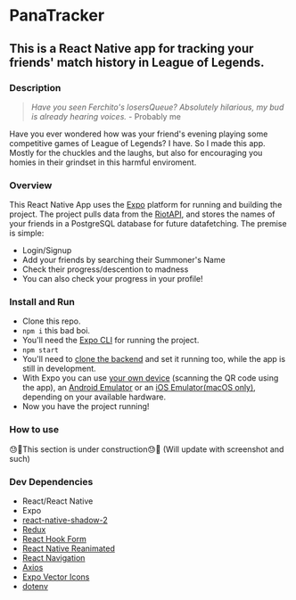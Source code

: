 # PanaTracker

## This is a React Native app for tracking your friends' match history in League of Legends.

### Description

> *Have you seen Ferchito's losersQueue? Absolutely hilarious, my bud is already hearing voices.* - Probably me

Have you ever wondered how was your friend's evening playing some competitive games of League of Legends? I have. So I made this app. Mostly for the chuckles and the laughs, but also for encouraging you homies in their grindset in this harmful enviroment.

### Overview

This React Native App uses the [Expo](https://expo.dev/) platform for running and building the project. The project pulls data from the [RiotAPI](https://developer.riotgames.com/docs/portal), and stores the names of your friends in a PostgreSQL database for future datafetching. The premise is simple:
- Login/Signup
- Add your friends by searching their Summoner's Name
- Check their progress/descention to madness
- You can also check your progress in your profile!

### Install and Run

- Clone this repo.
- `npm i` this bad boi.
- You'll need the [Expo CLI](https://docs.expo.dev/workflow/expo-cli/) for running the project.
- `npm start`
- You'll need to [clone the backend](https://github.com/veranicolas/PanaTrackerBE) and set it running too, while the app is still in development.
- With Expo you can use [your own device](https://expo.dev/client) (scanning the QR code using the app), an [Android Emulator](https://docs.expo.dev/workflow/android-studio-emulator/) or an [iOS Emulator(macOS only)](https://docs.expo.dev/workflow/ios-simulator/), depending on your available hardware.
- Now you have the project running!

### How to use

😓🙏This section is under construction😓🙏 (Will update with screenshot and such)

### Dev Dependencies

- React/React Native
- Expo
- [react-native-shadow-2](https://github.com/SrBrahma/react-native-shadow-2)
- [Redux](https://redux.js.org/)
- [React Hook Form](https://react-hook-form.com/)
- [React Native Reanimated](https://github.com/software-mansion/react-native-reanimated)
- [React Navigation](https://reactnavigation.org/)
- [Axios](https://axios-http.com/docs/intro)
- [Expo Vector Icons](expo/vector-icons)
- [dotenv](https://www.npmjs.com/package/dotenv)